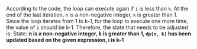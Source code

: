 According to the code, the loop can execute again if `i` is less than `k`. At the end of the last iteration, `n` is a non-negative integer, `k` is greater than 1. Since the loop iterates from 1 to k-1, for the loop to execute one more time, the value of `i` should be k-1. Therefore, the state that needs to be adjusted is:
State: **n is a non-negative integer, k is greater than 1, `dp[n, k]` has been updated based on the given expression, i is k-1**